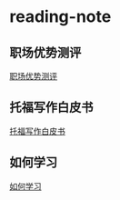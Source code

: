 # reading-note

## 职场优势测评

[职场优势测评](https://github.com/yanqizhao/reading-note/blob/develop/%E8%81%8C%E5%9C%BA%E4%BC%98%E5%8A%BF%E6%B5%8B%E8%AF%84/%E8%81%8C%E5%9C%BA%E4%BC%98%E5%8A%BF%E6%B5%8B%E8%AF%84.md)

## 托福写作白皮书

[托福写作白皮书](https://github.com/yanqizhao/reading-note/blob/develop/%E6%89%98%E7%A6%8F%E5%86%99%E4%BD%9C%E7%99%BD%E7%9A%AE%E4%B9%A6/%E6%89%98%E7%A6%8F%E5%86%99%E4%BD%9C%E7%99%BD%E7%9A%AE%E4%B9%A6.md)

## 如何学习

[如何学习](https://github.com/yanqizhao/reading-note/blob/develop/%E5%A6%82%E4%BD%95%E5%AD%A6%E4%B9%A0/%E5%A6%82%E4%BD%95%E5%AD%A6%E4%B9%A0.md)


